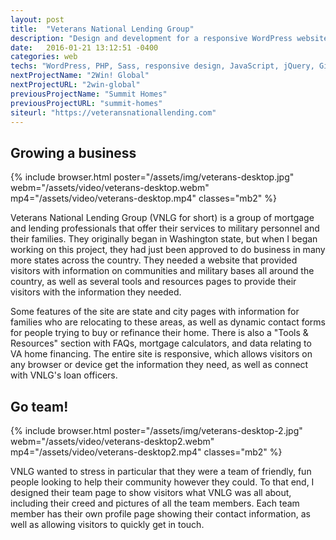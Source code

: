 ```yaml
---
layout: post
title:  "Veterans National Lending Group"
description: "Design and development for a responsive WordPress website"
date:   2016-01-21 13:12:51 -0400
categories: web
techs: "WordPress, PHP, Sass, responsive design, JavaScript, jQuery, Git"
nextProjectName: "2Win! Global"
nextProjectURL: "2win-global"
previousProjectName: "Summit Homes"
previousProjectURL: "summit-homes"
siteurl: "https://veteransnationallending.com"
---
```


<div class="container-thin mx-auto p2">
<h2>Growing a business</h2>
{% include browser.html poster="/assets/img/veterans-desktop.jpg" webm="/assets/video/veterans-desktop.webm" mp4="/assets/video/veterans-desktop.mp4" classes="mb2" %}
<p>Veterans National Lending Group (VNLG for short) is a group of mortgage and lending professionals that offer their services to military personnel and their families. They originally began in Washington state, but when I began working on this project, they had just been approved to do business in many more states across the country. They needed a website that provided visitors with information on communities and military bases all around the country, as well as several tools and resources pages to provide their visitors with the information they needed.</p>
<p>Some features of the site are state and city pages with information for families who are relocating to these areas, as well as dynamic contact forms for people trying to buy or refinance their home. There is also a "Tools &amp; Resources" section with FAQs, mortgage calculators, and data relating to VA home financing. The entire site is responsive, which allows visitors on any browser or device get the information they need, as well as connect with VNLG's loan officers.</p>

<h2>Go team!</h2>
{% include browser.html poster="/assets/img/veterans-desktop-2.jpg" webm="/assets/video/veterans-desktop2.webm" mp4="/assets/video/veterans-desktop2.mp4" classes="mb2" %}
<p>VNLG wanted to stress in particular that they were a team of friendly, fun people looking to help their community however they could. To that end, I designed their team page to show visitors what VNLG was all about, including their creed and pictures of all the team members. Each team member has their own profile page showing their contact information, as well as allowing visitors to quickly get in touch.</p>
</div>